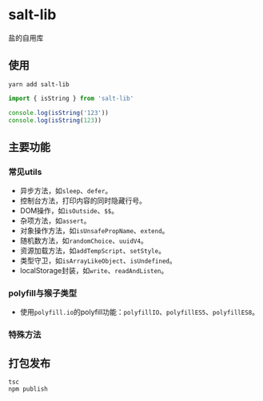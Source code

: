 <!--
 * @Author: Salt
 * @Date: 2022-07-10 00:22:02
 * @LastEditors: Salt
 * @LastEditTime: 2022-09-03 00:29:00
 * @Description: 说明文档
 * @FilePath: \salt-lib\README.md
-->
# salt-lib

盐的自用库

## 使用

```batch
yarn add salt-lib
```

```typescript
import { isString } from 'salt-lib'

console.log(isString('123'))
console.log(isString(123))
```

## 主要功能

### 常见utils

- 异步方法，如`sleep`、`defer`。
- 控制台方法，打印内容的同时隐藏行号。
- DOM操作，如`isOutside`、`$$`。
- 杂项方法，如`assert`。
- 对象操作方法，如`isUnsafePropName`、`extend`。
- 随机数方法，如`randomChoice`、`uuidV4`。
- 资源加载方法，如`addTempScript`、`setStyle`。
- 类型守卫，如`isArrayLikeObject`、`isUndefined`。
- localStorage封装，如`write`、`readAndListen`。

### polyfill与猴子类型

- 使用`polyfill.io`的polyfill功能：`polyfillIO`、`polyfillES5`、`polyfillES8`。

### 特殊方法

## 打包发布

```batch
tsc
npm publish
```
